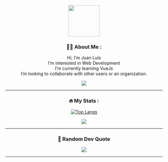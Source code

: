 <div id="header" align="center">  
  
  <img src="https://media.giphy.com/media/M9gbBd9nbDrOTu1Mqx/giphy.gif" width="100"/>
  
  <!-- <div id="badges">
    <a href="https://t.me/andres2004u">
      <img src="https://img.shields.io/badge/Telegram-blue?style=for-the-badge&logo=telegram&logoColor=white" alt="Telegram Badge"/>
    </a>
    <a href="https://instagram.com/andres2004u">
      <img src="https://img.shields.io/badge/Instagram-red?style=for-the-badge&logo=Instagram&logoColor=white" alt="Instagram Badge"/>
    </a>
    <a href="https://twitter.com/andres2004u">
      <img src="https://img.shields.io/badge/Twitter-blue?style=for-the-badge&logo=twitter&logoColor=white" alt="Twitter Badge"/>
    </a>
  </div>   -->
  
  <!-- <img src="https://komarev.com/ghpvc/?username=andres2004u&style=flat-square&color=blue" alt=""/>-->

<!--  <h1>What's Up! <img src="https://media.giphy.com/media/hvRJCLFzcasrR4ia7z/giphy.gif" width="30px"/></h1>
</div>

<div align="center">
  <img src="https://media.giphy.com/media/dWesBcTLavkZuG35MI/giphy.gif" width="600" height="300"/>
</div>

___ -->

<div align="center">

### :man_technologist: About Me :

  <p align="center">
    Hi, I’m Juan Luis <br/>
    I’m interested in Web Development <br/>
    I’m currently learning VueJs <br/>
    I’m looking to collaborate with other users or an organization.<br/>
  </p>
  
  <!--[![GitHub WidgetBox](https://github-widgetbox.vercel.app/api/profile?username=motinMTN&data=followers,repositories,stars,commits)](https://cachecuantico.com)-->
  
  <p align="center">
    <a href="https://skillicons.dev">
      <img src="https://skillicons.dev/icons?i=linux,php,angular,git,html,js,css,bootstrap,cs,vscode,figma,firebase,gcp,gitlab,java,jquery,laravel,mysql,netlify,postgres,ts,xd,wordpress" />
    </a>
  </p>


<!-- <h1 align="center">Welcome! 👋</h1> -->
  
___
  
 
<!--<img src="https://github-readme-stats.vercel.app/api?bg_color=12131c&icon_color=afcee0&title_color=d1d1d1&text_color=d1d1d1&border_color=00000000&username=a04u&show_icons=true&locale=en&hide=contribs" alt="andres2004u" align="center">-->

<!-- <img src="https://github-readme-stats.vercel.app/api/top-langs/?bg_color=12131c&icon_color=afcee0&title_color=d1d1d1&text_color=d1d1d1&border_color=00000000&username=a04u&layout=compact" align="center" alt="lang"> -->

### :fire: My Stats :
<!-- [![GitHub Streak](http://github-readme-streak-stats.herokuapp.com?user=a04u&bg_color=161320&text_color=D9E0EE&icon_color=DDB6F2&title_color=96CDFB)](https://git.io/streak-stats) -->

[![Top Langs](https://github-readme-stats.vercel.app/api?username=motinMTN&bg_color=161320&text_color=D9E0EE&icon_color=DDB6F2&title_color=96CDFB)](https://github.com/anuraghazra/github-readme-stats)

![](https://github-readme-stats.vercel.app/api/top-langs/?username=motinMTN&bg_color=161320&text_color=D9E0EE&icon_color=DDB6F2&title_color=96CDFB&hide_border=false&include_all_commits=true&count_private=false&layout=compact)
___
 
<!-- Repositorios Anclados -->
<!-- </div>
<div align="center">
 <p> <b> Pinned repo </p> </b>
 <br>
 <img src="https://github-readme-stats.vercel.app/api/pin/?username=saimoomedits&repo=levuaska&bg_color=12131c&border_color=00000000&text_color=afcee0&icon_color=afcee0&title_color=b5e8e0)](https://github.com/saimoomedits/levuaska" alt="pin" align="center" >
<img src="https://github-readme-stats.vercel.app/api/pin/?username=saimoomedits&repo=eww-widgets&bg_color=12131c&border_color=00000000&text_color=afcee0&icon_color=afcee0&title_color=b5e8e0)](https://github.com/saimoomedits/eww-widgets" alt="pin" align="center" > <br>
<img src="https://github-readme-stats.vercel.app/api/pin/?username=saimoomedits&repo=bspwm-first-rice&bg_color=12131c&border_color=00000000&text_color=afcee0&icon_color=afcee0&title_color=b5e8e0)](https://github.com/saimoomedits/bspwm-first-rice" alt="pin" align="center" >

</div> -->

### 📝 Random Dev Quote
![](https://quotes-github-readme.vercel.app/api?type=horizontal&theme=tokyonight)
___